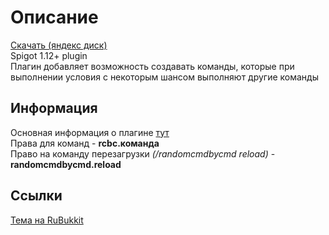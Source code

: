 [download-link-yandex]: https://disk.yandex.ru/d/PYthtP34iNA_Lw/
[rubukkit-thread]: https://rubukkit.org/threads/misc-randomcommandsbycommand-1-16.182806/
[plugin-wiki]: https://github.com/Sturm-noob/RandomCmdByCmd/wiki


# Описание
[Скачать (яндекс диск)][download-link-yandex]  
Spigot 1.12+ plugin  
Плагин добавляет возможность создавать команды, которые при выполнении условия с некоторым шансом выполняют другие команды  

## Информация
Основная информация о плагине [тут][plugin-wiki]  
Права для команд - **rcbc.команда**  
Право на команду перезагрузки *(/randomcmdbycmd reload)* - **randomcmdbycmd.reload**  

## Ссылки  
[Тема на RuBukkit][rubukkit-thread]  
